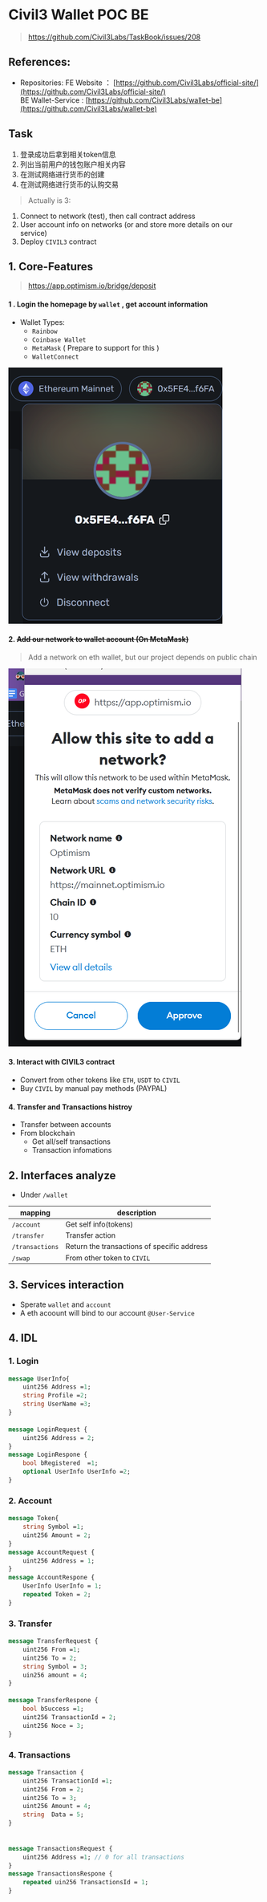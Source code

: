 # Civil3 Wallet POC BE

> https://github.com/Civil3Labs/TaskBook/issues/208

## References:

- Repositories:
FE Website ： [https://github.com/Civil3Labs/official-site/](https://github.com/Civil3Labs/official-site/)  
BE Wallet-Service : [https://github.com/Civil3Labs/wallet-be](https://github.com/Civil3Labs/wallet-be)


## Task

1. 登录成功后拿到相关token信息  
2. 列出当前用户的钱包账户相关内容  
3. 在测试网络进行货币的创建  
4. 在测试网络进行货币的认购交易

> Actually is 3:
1. Connect to network (test), then call contract address
2. User account info on networks (or and store more details on our service)
3. Deploy `CIVIL3` contract

## 1. Core-Features

> https://app.optimism.io/bridge/deposit

#### 1 . Login the homepage by `wallet` , get account information

- Wallet Types:
	- `Rainbow`
	- `Coinbase Wallet`
	- `MetaMask` ( Prepare to support for this )
	- `WalletConnect`

![](attachments/Pasted%20image%2020230210233438.png)

#### 2. ~~Add our network to wallet account (On MetaMask)~~

> Add a network on eth wallet, but our project depends on public chain

![](attachments/Pasted%20image%2020230210233354.png)

#### 3. Interact with CIVIL3 contract

- Convert from other tokens like `ETH`, `USDT` to `CIVIL` 
- Buy  `CIVIL` by manual pay methods (PAYPAL)

#### 4. Transfer and Transactions histroy 

- Transfer between accounts
- From blockchain
	- Get all/self transactions 
	- Transaction infomations 


## 2. Interfaces analyze

- Under `/wallet` 

| mapping         | description                                    |
| --------------- | ---------------------------------------------- |
| `/account`      | Get self info(tokens)                          |
| `/transfer`     | Transfer action                                |
| `/transactions` | Return the transactions of specific address    |
| `/swap`     | From other token to `CIVIL`                    |

## 3. Services interaction

- Sperate `wallet`  and  `account`
- A eth acoount will bind to our account `@User-Service`


## 4. IDL

### 1. Login
```protobuf
message UserInfo{
	uint256 Address =1;
	string Profile =2;
	string UserName =3;
}

message LoginRequest {
	uint256 Address = 2;
}
message LoginRespone {
	bool bRegistered  =1;
	optional UserInfo UserInfo =2;
}
```

### 2. Account
```protobuf
message Token{
	string Symbol =1;
	uint256 Amount = 2;
}
message AccountRequest {
	uint256 Address = 1;	
}
message AccountRespone {
	UserInfo UserInfo = 1;
	repeated Token = 2;
}
```

### 3. Transfer
```protobuf
message TransferRequest {
	uint256 From =1;
	uint256 To = 2;
	string Symbol = 3;
	uin256 amount = 4;
}

message TransferRespone {
	bool bSuccess =1;
	uint256	TransactionId = 2;
	uint256 Noce = 3;
}
```
### 4. Transactions
```protobuf
message Transaction {
	uint256 TransactionId =1;
	uint256 From = 2;	
	uint256 To = 3;	
	uint256 Amount = 4;
	string  Data = 5;	
}


message TransactionsRequest {
	uint256 Address =1; // 0 for all transactions	
}
message TransactionsRespone {
	repeated uin256 TransactionsId = 1;
}
```

